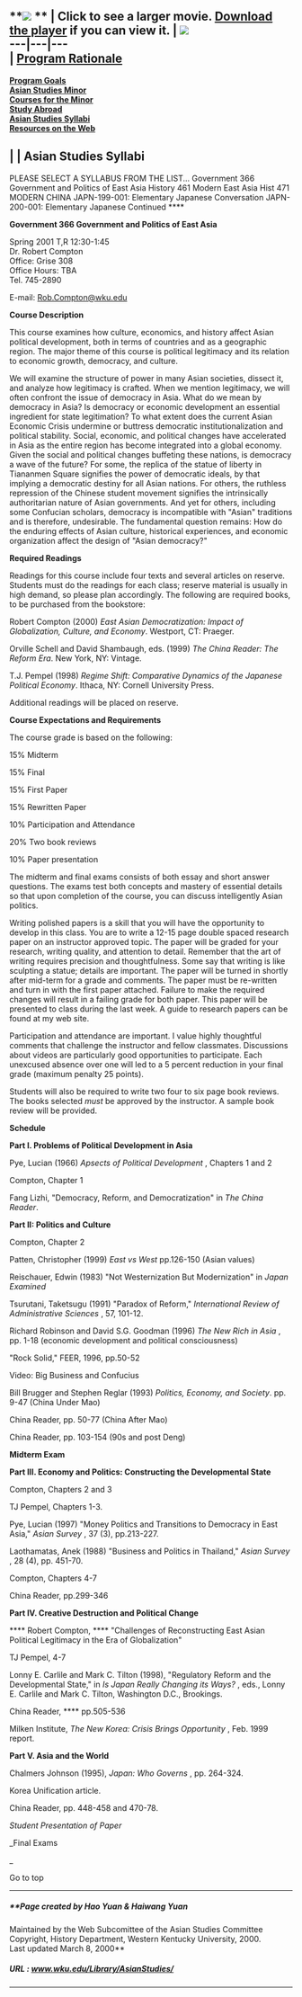 **[![](http://www.wku.edu/Library/AsianStudies/graphics/asian.gif)](../docs/AsianStudies.swf)
** |  Click to see a larger movie. [Download the
player](http://www.macromedia.com/shockwave/download/download.cgi) if you can
view it.  |
![](http://www.wku.edu/Library/AsianStudies/graphics/asiabanner.gif)  
---|---|---  
| **[Program Rationale](../index.html)**  
---  
**[Program Goals](../docs/goals.html)**  
**[Asian Studies Minor](../docs/minor.html)**  
**[Courses for the Minor](../docs/courses.html)**  
**[Study Abroad](../docs/abroad.html)**  
**[Asian Studies Syllabi](../docs/syllabi.html)**  
**[Resources on the Web](../docs/websource.html)**  
  


  |  | **Asian Studies Syllabi**  
---  
PLEASE SELECT A SYLLABUS FROM THE LIST... Government 366 Government and
Politics of East Asia  History 461 Modern East Asia  Hist 471 MODERN CHINA
JAPN-199-001: Elementary Japanese Conversation  JAPN-200-001: Elementary
Japanese Continued  ****  

**Government 366 Government and Politics of East Asia**



Spring 2001 T,R 12:30-1:45  
Dr. Robert Compton  
Office: Grise 308  
Office Hours: TBA  
Tel. 745-2890

E-mail: [Rob.Compton@wku.edu](mailto:Rob.Compton@wku.edu)



**Course Description**

This course examines how culture, economics, and history affect Asian
political development, both in terms of countries and as a geographic region.
The major theme of this course is political legitimacy and its relation to
economic growth, democracy, and culture.

We will examine the structure of power in many Asian societies, dissect it,
and analyze how legitimacy is crafted. When we mention legitimacy, we will
often confront the issue of democracy in Asia. What do we mean by democracy in
Asia? Is democracy or economic development an essential ingredient for state
legitimation? To what extent does the current Asian Economic Crisis undermine
or buttress democratic institutionalization and political stability. Social,
economic, and political changes have accelerated in Asia as the entire region
has become integrated into a global economy. Given the social and political
changes buffeting these nations, is democracy a wave of the future? For some,
the replica of the statue of liberty in Tiananmen Square signifies the power
of democratic ideals, by that implying a democratic destiny for all Asian
nations. For others, the ruthless repression of the Chinese student movement
signifies the intrinsically authoritarian nature of Asian governments. And yet
for others, including some Confucian scholars, democracy is incompatible with
"Asian" traditions and is therefore, undesirable. The fundamental question
remains: How do the enduring effects of Asian culture, historical experiences,
and economic organization affect the design of "Asian democracy?"



**Required Readings**

Readings for this course include four texts and several articles on reserve.
Students must do the readings for each class; reserve material is usually in
high demand, so please plan accordingly. The following are required books, to
be purchased from the bookstore:

Robert Compton (2000) _East Asian Democratization: Impact of Globalization,
Culture, and Economy_. Westport, CT: Praeger.

Orville Schell and David Shambaugh, eds. (1999) _The China Reader: The Reform
Era_. New York, NY: Vintage.

T.J. Pempel (1998) _Regime Shift: Comparative Dynamics of the Japanese
Political Economy_. Ithaca, NY: Cornell University Press.

Additional readings will be placed on reserve.



**Course Expectations and Requirements**

The course grade is based on the following:

15% Midterm

15% Final

15% First Paper

15% Rewritten Paper

10% Participation and Attendance

20% Two book reviews

10% Paper presentation

The midterm and final exams consists of both essay and short answer questions.
The exams test both concepts and mastery of essential details so that upon
completion of the course, you can discuss intelligently Asian politics.

Writing polished papers is a skill that you will have the opportunity to
develop in this class. You are to write a 12-15 page double spaced research
paper on an instructor approved topic. The paper will be graded for your
research, writing quality, and attention to detail. Remember that the art of
writing requires precision and thoughtfulness. Some say that writing is like
sculpting a statue; details are important. The paper will be turned in shortly
after mid-term for a grade and comments. The paper must be re-written and turn
in with the first paper attached. Failure to make the required changes will
result in a failing grade for both paper. This paper will be presented to
class during the last week. A guide to research papers can be found at my web
site.

Participation and attendance are important. I value highly thoughtful comments
that challenge the instructor and fellow classmates. Discussions about videos
are particularly good opportunities to participate. Each unexcused absence
over one will led to a 5 percent reduction in your final grade (maximum
penalty 25 points).

Students will also be required to write two four to six page book reviews. The
books selected _must_ be approved by the instructor. A sample book review will
be provided.



**Schedule**



**Part I. Problems of Political Development in Asia**

Pye, Lucian (1966) _Apsects of Political Development_ , Chapters 1 and 2 <on
reserve>

Compton, Chapter 1

Fang Lizhi, "Democracy, Reform, and Democratization" in _The China Reader_.



**Part II: Politics and Culture**

Compton, Chapter 2

Patten, Christopher (1999) _East vs West_ pp.126-150 (Asian values)  <on
Reserve>

Reischauer, Edwin (1983) "Not Westernization But Modernization" in _Japan
Examined_

Tsurutani, Taketsugu (1991) "Paradox of Reform," _International Review of_
_Administrative Sciences_ , 57, 101-12. <On Reserve>

Richard Robinson and David S.G. Goodman (1996) _The New Rich in Asia_ , pp.
1-18 (economic development and political consciousness) <On Reserve>

"Rock Solid," FEER, 1996, pp.50-52

Video: Big Business and Confucius

Bill Brugger and Stephen Reglar (1993) _Politics, Economy, and Society_. pp.
9-47 (China Under Mao)  <on reserve>

China Reader, pp. 50-77 (China After Mao)

China Reader, pp. 103-154 (90s and post Deng)



**Midterm Exam**



**Part III. Economy and Politics: Constructing the Developmental State**

Compton, Chapters 2 and 3

TJ Pempel, Chapters 1-3.

Pye, Lucian (1997) "Money Politics and Transitions to Democracy in East Asia,"
_Asian_ _Survey_ , 37 (3), pp.213-227.

Laothamatas, Anek (1988) "Business and Politics in Thailand," _Asian Survey_ ,
28 (4), pp. 451-70. <On reserve>

Compton, Chapters 4-7

China Reader, pp.299-346



**Part IV. Creative Destruction and Political Change**

**** Robert Compton, **** "Challenges of Reconstructing East Asian Political
Legitimacy in the Era of Globalization" <on Reserve>

TJ Pempel, 4-7

Lonny E. Carlile and Mark C. Tilton (1998), "Regulatory Reform and the
Developmental State," in _Is Japan Really Changing its Ways?_ , eds., Lonny E.
Carlile and Mark C. Tilton, Washington D.C., Brookings. <on Reserve>

China Reader, **** pp.505-536

Milken Institute, _The New Korea: Crisis Brings Opportunity_ , Feb. 1999
report. <on reserve>



**Part V. Asia and the World**

Chalmers Johnson (1995), _Japan: Who Governs_ , pp. 264-324. <on reserve>

Korea Unification article. <on reserve>

China Reader, pp. 448-458 and 470-78.

_Student Presentation of Paper_

_Final Exams  
  
_

Go to top  
  
* * *

##### **Page created by Hao Yuan & Haiwang Yuan  
Maintained by the Web Subcomittee of the Asian Studies Committee  
Copyright, History Department, Western Kentucky University, 2000.  
Last updated March 8, 2000**

##### **URL : www.wku.edu/Library/AsianStudies/**  
  
---

